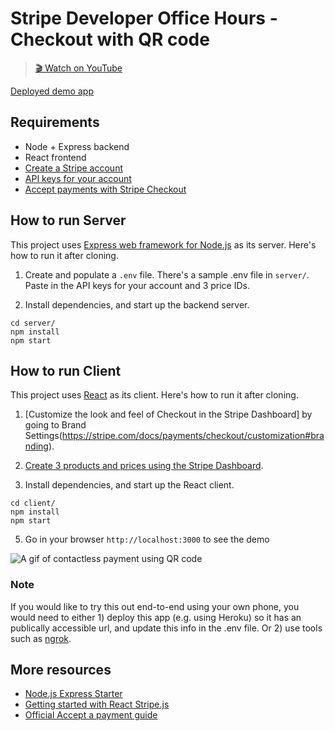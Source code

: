 # Stripe Developer Office Hours - Checkout with QR code

> [🎬 Watch on YouTube](TBD)

[Deployed demo app](https://qr-code-checkout.stripedemos.com/)
## Requirements
* Node + Express backend 
* React frontend
* [Create a Stripe account](https://dashboard.stripe.com/register)
* [API keys for your account](https://stripe.com/docs/keys)
* [Accept payments with Stripe Checkout](https://stripe.com/docs/payments/accept-a-payment?integration=checkout)
## How to run Server
This project uses [Express web framework for Node.js](https://expressjs.com/) as its server. Here's how to run it after cloning.


1. Create and populate a `.env` file. There's a sample .env file in `server/`. Paste in the API keys for your account and 3 price IDs. 

2. Install dependencies, and start up the backend server.

```
cd server/
npm install
npm start
```

## How to run Client
This project uses [React](https://reactjs.org/) as its client. Here's how to run it after cloning.

1. [Customize the look and feel of Checkout in the Stripe Dashboard] by going to Brand Settings(https://stripe.com/docs/payments/checkout/customization#branding).

2. [Create 3 products and prices using the Stripe Dashboard](https://support.stripe.com/questions/how-to-create-products-and-prices).

3. Install dependencies, and start up the React client.

```
cd client/
npm install
npm start
```

5. Go in your browser `http://localhost:3000` to see the demo

![A gif of contactless payment using QR code](./qr-code-checkout.gif)

### Note
If you would like to try this out end-to-end using your own phone, you would need to either 1) deploy this app (e.g. using Heroku) so it has an publically accessible url, and update this info in the .env file. Or 2) use tools such as [ngrok](https://ngrok.com/).
## More resources
* [Node.js Express Starter](https://www.youtube.com/watch?v=7Ul1vfmsDck)
* [Getting started with React Stripe.js](https://youtu.be/5y5WwF9s-ZI)
* [Official Accept a payment guide](https://stripe.com/docs/payments/accept-a-payment)